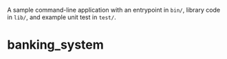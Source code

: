 A sample command-line application with an entrypoint in `bin/`, library code
in `lib/`, and example unit test in `test/`.
# banking_system
